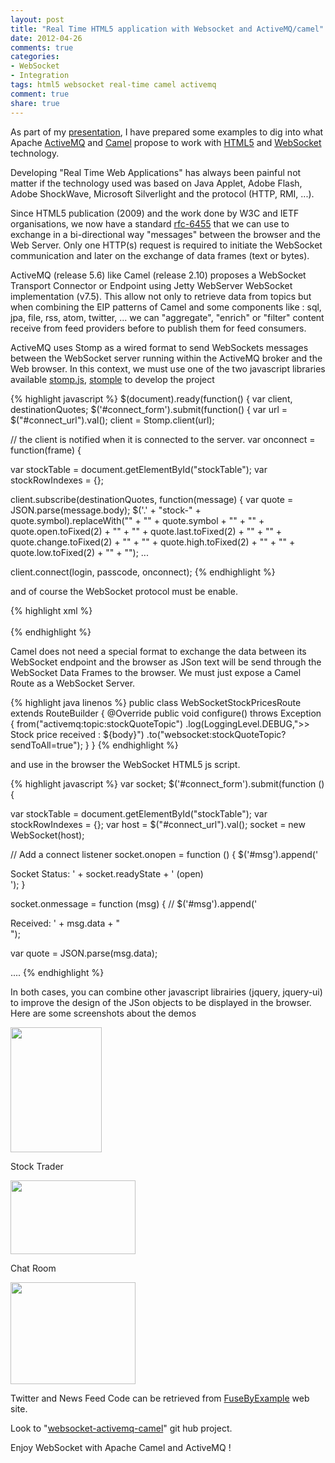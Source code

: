 ```yaml
---
layout: post
title: "Real Time HTML5 application with Websocket and ActiveMQ/camel"
date: 2012-04-26
comments: true
categories:
- WebSocket
- Integration
tags: html5 websocket real-time camel activemq
comment: true
share: true
---
```


As part of my [presentation](http://fusesource.com/apache-camel-conference-2012/"CamelOne), I have prepared some examples to dig into what Apache
[ActiveMQ](http://activemq.apache.org/) and [Camel](http://camel.apache.org/) propose to work with
[HTML5](http://www.html5rocks.com/en/) and [WebSocket](http://www.websocket.org/) technology.

Developing "Real Time Web Applications" has always been painful not matter if the technology used was based on Java Applet,
Adobe Flash, Adobe ShockWave, Microsoft Silverlight and the protocol (HTTP, RMI, ...).

Since HTML5 publication (2009) and the work done by W3C and IETF organisations, we now have a standard
[rfc-6455](http://datatracker.ietf.org/doc/rfc6455/) that we can use to exchange in a bi-directional way "messages" between the browser and the Web Server.
Only one HTTP(s) request is required to initiate the WebSocket communication and later on the exchange of data frames (text or bytes).

ActiveMQ (release 5.6) like Camel (release 2.10) proposes a WebSocket Transport Connector or Endpoint using Jetty WebServer WebSocket implementation (v7.5).
This allow not only to retrieve data from topics but when combining the EIP patterns of Camel and some components like : sql, jpa, file, rss, atom, twitter, ...
we can "aggregate", "enrich" or "filter" content receive from feed providers before to publish them for feed consumers.

ActiveMQ uses Stomp as a wired format to send WebSockets messages between the WebSocket server running within the ActiveMQ broker and the Web browser.
In this context, we must use one of the two javascript libraries available [stomp.js](http://www.jmesnil.net/stomp-websocket/doc/),
[stomple](https://github.com/krukow/stomple) to develop the project

{% highlight javascript %}
$(document).ready(function() {
var client, destinationQuotes;
$('#connect_form').submit(function() {
var url = $("#connect_url").val();
client = Stomp.client(url);

// the client is notified when it is connected to the server.
var onconnect = function(frame) {

var stockTable = document.getElementById("stockTable");
var stockRowIndexes = {};

client.subscribe(destinationQuotes, function(message) {
var quote = JSON.parse(message.body);
$('.' + "stock-" + quote.symbol).replaceWith("" +
"" + quote.symbol + "" +
"" + quote.open.toFixed(2) + "" +
"" + quote.last.toFixed(2) + "" +
"" + quote.change.toFixed(2) + "" +
"" + quote.high.toFixed(2) + "" +
"" + quote.low.toFixed(2) + "" +
"");
...

client.connect(login, passcode, onconnect);
{% endhighlight %}

and of course the WebSocket protocol must be enable.

{% highlight xml %}
<transportconnectors><br/>
    <transportconnector name="websocket" uri="ws://0.0.0.0:61614"></transportconnector>
</transportconnectors><br/>
{% endhighlight %}

Camel does not need a special format to exchange the data between its WebSocket endpoint and the browser as JSon text will be send through the WebSocket Data Frames to the browser. We must just expose a Camel Route as a WebSocket Server.

{% highlight java linenos %}
public class WebSocketStockPricesRoute extends RouteBuilder {
    @Override
    public void configure() throws Exception {
       from("activemq:topic:stockQuoteTopic")
       .log(LoggingLevel.DEBUG,"&gt;&gt; Stock price received : ${body}")
       .to("websocket:stockQuoteTopic?sendToAll=true");
     }
}
{% endhighlight %}

and use in the browser the WebSocket HTML5 js script.

{% highlight javascript %}
var socket;
$('#connect_form').submit(function () {

var stockTable = document.getElementById("stockTable");
var stockRowIndexes = {};
var host = $("#connect_url").val();
socket = new WebSocket(host);

// Add a connect listener
socket.onopen = function () {
$('#msg').append('<div class="event">
Socket Status: ' + socket.readyState + ' (open)</div>
');
}

socket.onmessage = function (msg) {
// $('#msg').append('<div class="message">
Received: ' + msg.data + "</div>
");

var quote = JSON.parse(msg.data);

....
{% endhighlight %}

In both cases, you can combine other javascript librairies (jquery, jquery-ui) to improve the design of the JSon objects to be displayed in the browser.
Here are some screenshots about the demos

<a href="{{site.url}}/assets/images//activemq-stocks.png" imageanchor="1">
  <img border="0" height="200" src="{{site.url}}/assets/images//activemq-stocks.png" width="146"/>
</a>

Stock Trader

<a href="{{site.url}}/assets/images/chat-camel.png" imageanchor="1">
   <img border="0" height="118" src="{{site.url}}/assets/images/chat-camel.png" width="200"/>
</a>

Chat Room

<a href="{{site.url}}/assets/images//news-camel.png" imageanchor="1">
   <img border="0" height="163" src="{{site.url}}/assets/images/news-camel.png" width="200"/>
</a>

Twitter and News Feed Code can be retrieved from [FuseByExample](https://github.com/FuseByExample/) web site.

Look to "[websocket-activemq-camel](https://github.com/FuseByExample/websocket-activemq-camel)" git hub project.

Enjoy WebSocket with Apache Camel and ActiveMQ !

